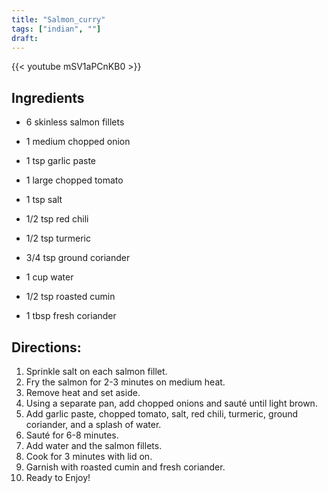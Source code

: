 ```yaml
---
title: "Salmon_curry"
tags: ["indian", ""]
draft:
---
```


{{< youtube mSV1aPCnKB0  >}}

## Ingredients

-   6 skinless salmon fillets

-   1 medium chopped onion

-   1 tsp garlic paste

-   1 large chopped tomato

-   1 tsp salt

-   1/2 tsp red chili

-   1/2 tsp turmeric

-   3/4 tsp ground coriander

-   1 cup water

-   1/2 tsp roasted cumin 

-   1 tbsp fresh coriander 

## Directions:

1. Sprinkle salt on each salmon fillet.
2. Fry the salmon for 2-3 minutes on medium heat.
3. Remove heat and set aside.
4. Using a separate pan, add chopped onions and sauté until light brown.
5. Add garlic paste, chopped tomato, salt, red chili, turmeric, ground coriander, and a splash of water.
6. Sauté for 6-8 minutes.
7. Add water and the salmon fillets.
8. Cook for 3 minutes with lid on.
9. Garnish with roasted cumin and fresh coriander.
10. Ready to Enjoy!